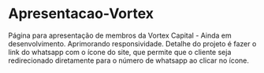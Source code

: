 # Apresentacao-Vortex
Página para apresentação de membros da Vortex Capital - Ainda em desenvolvimento. Aprimorando responsividade.
Detalhe do projeto é fazer o link do whatsapp com o ícone do site, que permite que o cliente seja redirecionado diretamente para o número de whatsapp ao clicar no ícone.
